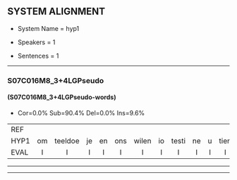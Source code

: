 
## SYSTEM ALIGNMENT

- System Name = hyp1

- Speakers = 1

- Sentences = 1

---

### S07C016M8_3+4LGPseudo

#### (S07C016M8_3+4LGPseudo-words)

- Cor=0.0%	Sub=90.4%	Del=0.0%	Ins=9.6%

|  |  |  |  |  |  |  |  |  |  |  |  |  |  |  |  |  |  |  |  |  |  |  |  |  |  |  |  |  |  |  |  |  |  |  |  |  |  |  |  |  |  |  |  |  |  |  |  |  |  |  |  |  |  |  |  |  |  |  |  |  |  |  |  |  |  |  |  |  |  |  |  |  |  |  |  |  |  |  |  |  |  |  |  |  |  |  |  |  |  |  |  |  |  |  |  |  |  |  |  |  |  |  |  |  |  |  |  |  |  |  |  |  |  |  |  |
|:--- |:---:|:---:|:---:|:---:|:---:|:---:|:---:|:---:|:---:|:---:|:---:|:---:|:---:|:---:|:---:|:---:|:---:|:---:|:---:|:---:|:---:|:---:|:---:|:---:|:---:|:---:|:---:|:---:|:---:|:---:|:---:|:---:|:---:|:---:|:---:|:---:|:---:|:---:|:---:|:---:|:---:|:---:|:---:|:---:|:---:|:---:|:---:|:---:|:---:|:---:|:---:|:---:|:---:|:---:|:---:|:---:|:---:|:---:|:---:|:---:|:---:|:---:|:---:|:---:|:---:|:---:|:---:|:---:|:---:|:---:|:---:|:---:|:---:|:---:|:---:|:---:|:---:|:---:|:---:|:---:|:---:|:---:|:---:|:---:|:---:|:---:|:---:|:---:|:---:|:---:|:---:|:---:|:---:|:---:|:---:|:---:|:---:|:---:|:---:|:---:|:---:|:---:|:---:|:---:|:---:|:---:|:---:|:---:|:---:|:---:|:---:|:---:|:---:|:---:|:---:|
| REF |  |  |  |  |  |  |  |  |  |  |  | ometuif | * | * | oonwijlen | * | * | * | * | * | * | * | * | deuveltek | * | * | * | * | gevijdel | sidowaan | spekkeraai | * | * | * | * | * | * | * | nappegreeuw | * | * | * | schielendaspen | * | * | * | * | * | * | * | * | * | * | verwarig | * | * | * | * | * | * | * | * | * | * | * | * | * | * | * | * | * | kanaroe | * | * | * | * | * | kantelogsten | * | * | * | * | * | * | * | * | * | * | * | * | * | * | * | * | girdofhaalder | tobbermoeit | * | * | * | * | havedil | * | * | * | * | * | * | * | * | * | * | * | * | * | * |
| HYP1 | om | teeldoe | je | en | ons | wilen | io | testi | ne | u | tien | us | toen | é | das | dofl | dik | je | m | i | geetel | cin | doen | spik | der | ai | wag | ten | ierver | pier | u | ik | na | evrij | man | daar | on | schilende | alsen | derol | de | u | der | a | beste | en | ver | waarde | isch | oe | e | v | te | van | dxl | ries | jaeker | een | smoder | van | l | le | zee | ha | ks | m | naar | nee | tx | gen | mien | grook | kanvel | oh | ste | om | de | e | meender | scho | pooralte | h | en | u | wel | erxs | n | gen | dulo | xn | u | girdof | hal | der | do | der | it | hodal | hoe | dun | hafn | ten | o | or | a | door | t | git | ger | o | en | jak | xn | rx | aar |
| EVAL | I | I | I | I | I | I | I | I | I | I | I | S | S | S | S | S | S | S | S | S | S | S | S | S | S | S | S | S | S | S | S | S | S | S | S | S | S | S | S | S | S | S | S | S | S | S | S | S | S | S | S | S | S | S | S | S | S | S | S | S | S | S | S | S | S | S | S | S | S | S | S | S | S | S | S | S | S | S | S | S | S | S | S | S | S | S | S | S | S | S | S | S | S | S | S | S | S | S | S | S | S | S | S | S | S | S | S | S | S | S | S | S | S | S | S |
---

---
